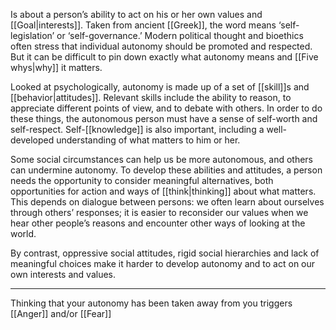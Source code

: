 Is about a person’s ability to act on his or her own values and [[Goal|interests]]. Taken from ancient [[Greek]], the word means ‘self-legislation’ or ‘self-governance.’ Modern political thought and bioethics often stress that individual autonomy should be promoted and respected. But it can be difficult to pin down exactly what autonomy means and [[Five whys|why]] it matters.

Looked at psychologically, autonomy is made up of a set of [[skill]]s and [[behavior|attitudes]]. Relevant skills include the ability to reason, to appreciate different points of view, and to debate with others. In order to do these things, the autonomous person must have a sense of self-worth and self-respect. Self-[[knowledge]] is also important, including a well-developed understanding of what matters to him or her.

Some social circumstances can help us be more autonomous, and others can undermine autonomy. To develop these abilities and attitudes, a person needs the opportunity to consider meaningful alternatives, both opportunities for action and ways of [[think|thinking]] about what matters. This depends on dialogue between persons: we often learn about ourselves through others’ responses; it is easier to reconsider our values when we hear other people’s reasons and encounter other ways of looking at the world.

By contrast, oppressive social attitudes, rigid social hierarchies and lack of meaningful choices make it harder to develop autonomy and to act on our own interests and values.

---

Thinking that your autonomy has been taken away from you triggers [[Anger]] and/or [[Fear]]